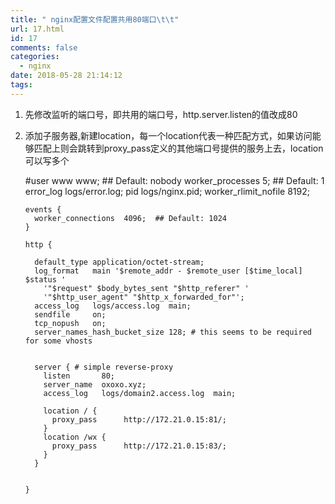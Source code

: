 ```yaml
---
title: " nginx配置文件配置共用80端口\t\t"
url: 17.html
id: 17
comments: false
categories:
  - nginx
date: 2018-05-28 21:14:12
tags:
---
```


1.  先修改监听的端口号，即共用的端口号，http.server.listen的值改成80
2.  添加子服务器,新建location，每一个location代表一种匹配方式，如果访问能够匹配上则会跳转到proxy_pass定义的其他端口号提供的服务上去，location可以写多个

    #user       www www;  ## Default: nobody
        worker_processes  5;  ## Default: 1
        error_log  logs/error.log;
        pid        logs/nginx.pid;
        worker_rlimit_nofile 8192;
    
        events {
          worker_connections  4096;  ## Default: 1024
        }
    
        http {
    
          default_type application/octet-stream;
          log_format   main '$remote_addr - $remote_user [$time_local]  $status '
            '"$request" $body_bytes_sent "$http_referer" '
            '"$http_user_agent" "$http_x_forwarded_for"';
          access_log   logs/access.log  main;
          sendfile     on;
          tcp_nopush   on;
          server_names_hash_bucket_size 128; # this seems to be required for some vhosts
    
    
          server { # simple reverse-proxy
            listen       80;
            server_name  oxoxo.xyz;
            access_log   logs/domain2.access.log  main;
    
            location / {
              proxy_pass      http://172.21.0.15:81/;
            }
            location /wx {
              proxy_pass      http://172.21.0.15:83/;
            }
          }
    
    
        }